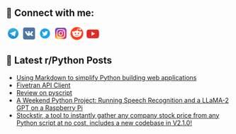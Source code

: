 ## 🔎 Connect with me:
[<img src="https://github.com/bullbesh/bullbesh/blob/main/images/Telegram.png" width="32" height="32" />](https://t.me/bullbesh)
[<img src="https://github.com/bullbesh/bullbesh/blob/main/images/VK.png" width="32" height="32" />](https://vk.com/bullbesh)
[<img src="https://github.com/bullbesh/bullbesh/blob/main/images/Twitter.png" width="32" height="32" />](https://twitter.com/bullbesh1)
[<img src="https://github.com/bullbesh/bullbesh/blob/main/images/Instagram.png" width="32" height="32" />](https://www.instagram.com/bullbesh)
[<img src="https://github.com/bullbesh/bullbesh/blob/main/images/Reddit.png" width="32" height="32" />](https://www.reddit.com/user/bullbesh)
[<img src="https://github.com/bullbesh/bullbesh/blob/main/images/YouTube.png" width="32" height="32" />](https://www.youtube.com/channel/UCtfjRs6uzgq5mfm8S06WTcg)

## 📕 Latest r/Python Posts
<!-- BLOG-POST-LIST:START -->
- [Using Markdown to simplify Python building web applications](https://www.reddit.com/r/Python/comments/19be6v4/using_markdown_to_simplify_python_building_web/)
- [Fivetran API Client](https://www.reddit.com/r/Python/comments/19be0p2/fivetran_api_client/)
- [Review on pyscript](https://www.reddit.com/r/Python/comments/19bab8p/review_on_pyscript/)
- [A Weekend Python Project: Running Speech Recognition and a LLaMA-2 GPT on a Raspberry Pi](https://www.reddit.com/r/Python/comments/19b8s88/a_weekend_python_project_running_speech/)
- [Stockstir, a tool to instantly gather any company stock price from any Python script at no cost, includes a new codebase in V2.1.0!](https://www.reddit.com/r/Python/comments/19b4tn8/stockstir_a_tool_to_instantly_gather_any_company/)
<!-- BLOG-POST-LIST:END -->
